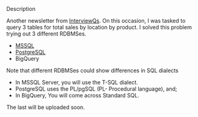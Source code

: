 Description

Another newsletter from [InterviewQs](https://www.interviewqs.com/). On this occasion, I was tasked to query 3 tables for total sales by location by product. I solved this problem trying out 3 different RDBMSes.

* [MSSQL](https://github.com/PaulinaJohn/Total_grocery_sales-SQL-InterviewQs/blob/main/interviewQS-answer.sql)
* [PostgreSQL](https://github.com/PaulinaJohn/InterviewQs-Total_Grocery_Sales-SQL/blob/main/Total_Grocery_Sales-%20PostgreSQL.sql)
* BigQuery

Note that different RDBMSes could show differences in SQL dialects

* In MSSQL Server, you will use the T-SQL dialect.
* PostgreSQL uses the PL/pgSQL (PL- Procedural language), and;
* In BigQuery, You will come across Standard SQL.

The last will be uploaded soon.
